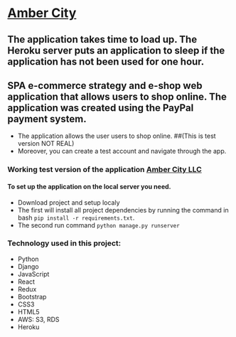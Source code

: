 # [Amber City](https://ambercity.herokuapp.com/)
## The application takes time to load up. The Heroku server puts an application to sleep if the application has not been used for one hour.

## SPA e-commerce strategy and e-shop web application that allows users to shop online. The application was created using the PayPal payment system.

- The application allows the user users to shop online. ##(This is test version NOT REAL) 
- Moreover, you can create a test account and navigate through the app. 

###  Working test version of the application [Amber City LLC](https://ambercity.herokuapp.com/)

#### To set up the application on the local server you need. 
- Download project and setup localy
- The first will install all project dependencies by running the command in bash ```pip install -r requirements.txt```. 
- The second run command ```python manage.py runserver```


### Technology used in this project:
- Python
- Django
- JavaScript
- React
- Redux
- Bootstrap
- CSS3
- HTML5
- AWS: S3, RDS
- Heroku
